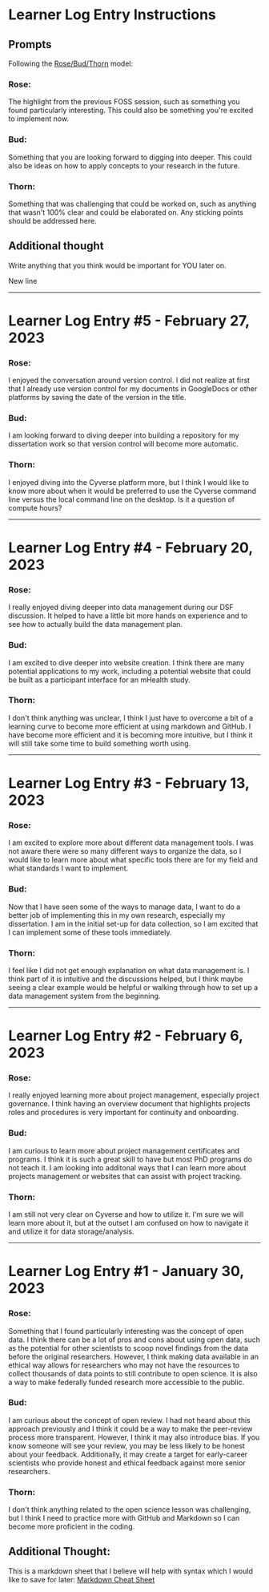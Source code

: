 # Learner Log Entry Instructions

## Prompts
Following the [Rose/Bud/Thorn](https://www.panoramaed.com/blog/rose-bud-thorn-activity-and-worksheet#:~:text=%22Rose%2C%20Bud%2C%20Thorn%22%20is%20a%20mindful%20design%2D,day%2C%20week%2C%20or%20month.) model:

### Rose:
The highlight from the previous FOSS session, such as something you found particularly interesting. This could also be something you're excited to implement now.

### Bud: 
Something that you are looking forward to digging into deeper. This could also be ideas on how to apply concepts to your research in the future. 

### Thorn: 
Something that was challenging that could be worked on, such as anything that wasn't 100% clear and could be elaborated on. Any sticking points should be addressed here. 

## Additional thought
Write anything that you think would be important for YOU later on.


New line

---

# Learner Log Entry #5 - February 27, 2023

### Rose:
I enjoyed the conversation around version control. I did not realize at first that I already use version control for my documents in GoogleDocs or other platforms by saving the date of the version in the title. 

### Bud:
I am looking forward to diving deeper into building a repository for my dissertation work so that version control will become more automatic.

### Thorn:
I enjoyed diving into the Cyverse platform more, but I think I would like to know more about when it would be preferred to use the Cyverse command line versus the local command line on the desktop. Is it a question of compute hours? 

---

# Learner Log Entry #4 - February 20, 2023

### Rose:
I really enjoyed diving deeper into data management during our DSF discussion. It helped to have a little bit more hands on experience and to see how to actually build the data management plan.

### Bud:
I am excited to dive deeper into website creation. I think there are many potential applications to my work, including a potential website that could be built as a participant interface for an mHealth study. 

### Thorn:
I don't think anything was unclear, I think I just have to overcome a bit of a learning curve to become more efficient at using markdown and GitHub. I have become more efficient and it is becoming more intuitive, but I think it will still take some time to build something worth using.

---

# Learner Log Entry #3 - February 13, 2023

### Rose: 
I am excited to explore more about different data management tools. I was not aware there were so many different ways to organize the data, so I would like to learn more about what specific tools there are for my field and what standards I want to implement.

### Bud:
Now that I have seen some of the ways to manage data, I want to do a better job of implementing this in my own research, especially my dissertation. I am in the initial set-up for data collection, so I am excited that I can implement some of these tools immediately.

### Thorn: 
I feel like I did not get enough explanation on what data management is. I think part of it is intuitive and the discussions helped, but I think maybe seeing a clear example would be helpful or walking through how to set up a data management system from the beginning. 

---

# Learner Log Entry #2 - February 6, 2023

### Rose: 
I really enjoyed learning more about project management, especially project governance. I think having an overview document that highlights projects roles and procedures is very important for continuity and onboarding.

### Bud:
I am curious to learn more about project management certificates and programs. I think it is such a great skill to have but most PhD programs do not teach it. I am looking into additonal ways that I can learn more about projects management or websites that can assist with project tracking. 

### Thorn: 
I am still not very clear on Cyverse and how to utilize it. I'm sure we will learn more about it, but at the outset I am confused on how to navigate it and utilize it for data storage/analysis.

---

# Learner Log Entry #1 - January 30, 2023

### Rose:
Something that I found particularly interesting was the concept of open data. I think there can be a lot of pros and cons about using open data, such as the potential for other scientists to scoop novel findings from the data before the original researchers. However, I think making data available in an ethical way allows for researchers who may not have the resources to collect thousands of data points to still contribute to open science. It is also a way to make federally funded research more accessible to the public.

### Bud:
I am curious about the concept of open review. I had not heard about this approach previously and I think it could be a way to make the peer-review process more transparent. However, I think it may also introduce bias. If you know someone will see your review, you may be less likely to be honest about your feedback. Additionally, it may create a target for early-career scientists who provide honest and ethical feedback against more senior researchers.

### Thorn: 
I don't think anything related to the open science lesson was challenging, but I think I need to practice more with GitHub and Markdown so I can become more proficient in the coding.

## Additional Thought:
This is a markdown sheet that I believe will help with syntax which I would like to save for later: [Markdown Cheat Sheet](https://www.markdownguide.org/cheat-sheet/)
